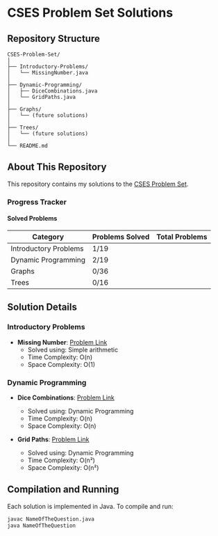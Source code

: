 # CSES Problem Set Solutions

## Repository Structure

```
CSES-Problem-Set/
│
├── Introductory-Problems/
│   └── MissingNumber.java
│
├── Dynamic-Programming/
│   ├── DiceCombinations.java
│   └── GridPaths.java
│
├── Graphs/
│   └── (future solutions)
│
├── Trees/
│   └── (future solutions)
│
└── README.md
```

## About This Repository

This repository contains my solutions to the [CSES Problem Set](https://cses.fi/problemset/).

### Progress Tracker

#### Solved Problems

| Category | Problems Solved | Total Problems |
|----------|-----------------|----------------|
| Introductory Problems | 1/19 | |
| Dynamic Programming | 2/19 | |
| Graphs | 0/36 | |
| Trees | 0/16 | |

## Solution Details

### Introductory Problems
- **Missing Number**: [Problem Link](https://cses.fi/problemset/task/1083)
  - Solved using: Simple arithmetic
  - Time Complexity: O(n)
  - Space Complexity: O(1)

### Dynamic Programming
- **Dice Combinations**: [Problem Link](https://cses.fi/problemset/task/1633)
  - Solved using: Dynamic Programming
  - Time Complexity: O(n)
  - Space Complexity: O(n)

- **Grid Paths**: [Problem Link](https://cses.fi/problemset/task/1638)
  - Solved using: Dynamic Programming
  - Time Complexity: O(n²)
  - Space Complexity: O(n²)

## Compilation and Running

Each solution is implemented in Java. To compile and run:

```bash
javac NameOfTheQuestion.java
java NameOfTheQuestion
```
